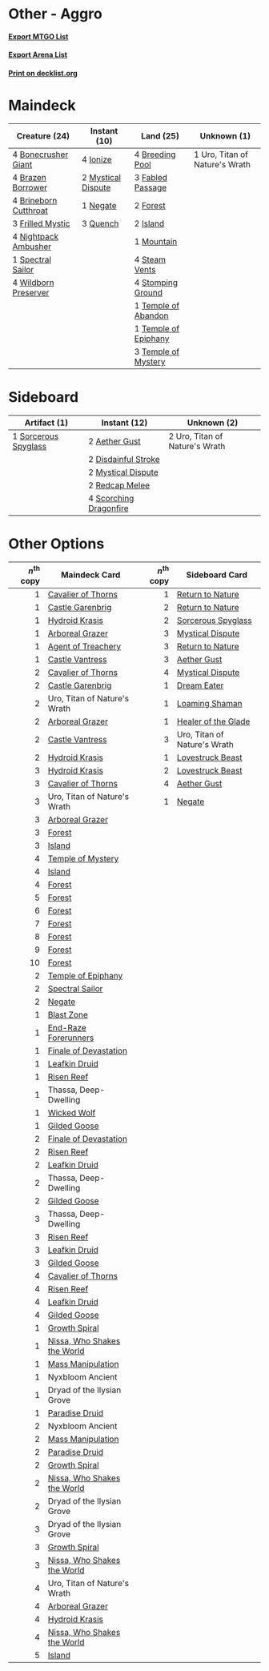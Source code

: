 # Other - Aggro

#### [Export MTGO List](../collection/Other%20-%20Aggro/Other%20-%20Aggro.txt)
#### [Export Arena List](../collection/Other%20-%20Aggro/Other%20-%20Aggro_arena.txt)
#### [Print on decklist.org](http://decklist.org/?deckmain=4%09Bonecrusher%20Giant%0A4%09Brazen%20Borrower%0A4%09Breeding%20Pool%0A4%09Brineborn%20Cutthroat%0A3%09Fabled%20Passage%0A2%09Forest%0A3%09Frilled%20Mystic%0A4%09Ionize%0A2%09Island%0A1%09Mountain%0A2%09Mystical%20Dispute%0A1%09Negate%0A4%09Nightpack%20Ambusher%0A3%09Quench%0A1%09Spectral%20Sailor%0A4%09Steam%20Vents%0A4%09Stomping%20Ground%0A1%09Temple%20of%20Abandon%0A1%09Temple%20of%20Epiphany%0A3%09Temple%20of%20Mystery%0A1%09Uro,%20Titan%20of%20Nature's%20Wrath%0A4%09Wildborn%20Preserver&deckside=2%09Aether%20Gust%0A2%09Disdainful%20Stroke%0A2%09Mystical%20Dispute%0A2%09Redcap%20Melee%0A4%09Scorching%20Dragonfire%0A1%09Sorcerous%20Spyglass%0A2%09Uro,%20Titan%20of%20Nature's%20Wrath)
# Maindeck

|                                         Creature (24)                                          |                                        Instant (10)                                         |                                           Land (25)                                           |         Unknown (1)          |
|------------------------------------------------------------------------------------------------|---------------------------------------------------------------------------------------------|-----------------------------------------------------------------------------------------------|------------------------------|
|4 [Bonecrusher Giant](http://gatherer.wizards.com/Pages/Card/Details.aspx?multiverseid=473077)  |4 [Ionize](http://gatherer.wizards.com/Pages/Card/Details.aspx?multiverseid=452929)          |4 [Breeding Pool](http://gatherer.wizards.com/Pages/Card/Details.aspx?multiverseid=97088)      |1 Uro, Titan of Nature's Wrath|
|4 [Brazen Borrower](http://gatherer.wizards.com/Pages/Card/Details.aspx?multiverseid=473001)    |2 [Mystical Dispute](http://gatherer.wizards.com/Pages/Card/Details.aspx?multiverseid=473020)|3 [Fabled Passage](http://gatherer.wizards.com/Pages/Card/Details.aspx?multiverseid=473206)    |                              |
|4 [Brineborn Cutthroat](http://gatherer.wizards.com/Pages/Card/Details.aspx?multiverseid=466804)|1 [Negate](http://gatherer.wizards.com/Pages/Card/Details.aspx?multiverseid=423707)          |2 [Forest](http://gatherer.wizards.com/Pages/Card/Details.aspx?multiverseid=439860)            |                              |
|3 [Frilled Mystic](http://gatherer.wizards.com/Pages/Card/Details.aspx?multiverseid=457318)     |3 [Quench](http://gatherer.wizards.com/Pages/Card/Details.aspx?multiverseid=457192)          |2 [Island](http://gatherer.wizards.com/Pages/Card/Details.aspx?multiverseid=439857)            |                              |
|4 [Nightpack Ambusher](http://gatherer.wizards.com/Pages/Card/Details.aspx?multiverseid=466939) |                                                                                             |1 [Mountain](http://gatherer.wizards.com/Pages/Card/Details.aspx?multiverseid=439859)          |                              |
|1 [Spectral Sailor](http://gatherer.wizards.com/Pages/Card/Details.aspx?multiverseid=466830)    |                                                                                             |4 [Steam Vents](http://gatherer.wizards.com/Pages/Card/Details.aspx?multiverseid=405109)       |                              |
|4 [Wildborn Preserver](http://gatherer.wizards.com/Pages/Card/Details.aspx?multiverseid=473144) |                                                                                             |4 [Stomping Ground](http://gatherer.wizards.com/Pages/Card/Details.aspx?multiverseid=405110)   |                              |
|                                                                                                |                                                                                             |1 [Temple of Abandon](http://gatherer.wizards.com/Pages/Card/Details.aspx?multiverseid=373711) |                              |
|                                                                                                |                                                                                             |1 [Temple of Epiphany](http://gatherer.wizards.com/Pages/Card/Details.aspx?multiverseid=442808)|                              |
|                                                                                                |                                                                                             |3 [Temple of Mystery](http://gatherer.wizards.com/Pages/Card/Details.aspx?multiverseid=373571) |                              |


# Sideboard

|                                         Artifact (1)                                          |                                          Instant (12)                                           |         Unknown (2)          |
|-----------------------------------------------------------------------------------------------|-------------------------------------------------------------------------------------------------|------------------------------|
|1 [Sorcerous Spyglass](http://gatherer.wizards.com/Pages/Card/Details.aspx?multiverseid=435407)|2 [Aether Gust](http://gatherer.wizards.com/Pages/Card/Details.aspx?multiverseid=466796)         |2 Uro, Titan of Nature's Wrath|
|                                                                                               |2 [Disdainful Stroke](http://gatherer.wizards.com/Pages/Card/Details.aspx?multiverseid=420705)   |                              |
|                                                                                               |2 [Mystical Dispute](http://gatherer.wizards.com/Pages/Card/Details.aspx?multiverseid=473020)    |                              |
|                                                                                               |2 [Redcap Melee](http://gatherer.wizards.com/Pages/Card/Details.aspx?multiverseid=473097)        |                              |
|                                                                                               |4 [Scorching Dragonfire](http://gatherer.wizards.com/Pages/Card/Details.aspx?multiverseid=473101)|                              |


# Other Options

|*n*<sup>th</sup> copy|                                            Maindeck Card                                             |*n*<sup>th</sup> copy|                                        Sideboard Card                                        |
|--------------------:|------------------------------------------------------------------------------------------------------|--------------------:|----------------------------------------------------------------------------------------------|
|                    1|[Cavalier of Thorns](http://gatherer.wizards.com/Pages/Card/Details.aspx?multiverseid=466921)         |                    1|[Return to Nature](http://gatherer.wizards.com/Pages/Card/Details.aspx?multiverseid=461102)   |
|                    1|[Castle Garenbrig](http://gatherer.wizards.com/Pages/Card/Details.aspx?multiverseid=473202)           |                    2|[Return to Nature](http://gatherer.wizards.com/Pages/Card/Details.aspx?multiverseid=461102)   |
|                    1|[Hydroid Krasis](http://gatherer.wizards.com/Pages/Card/Details.aspx?multiverseid=457327)             |                    2|[Sorcerous Spyglass](http://gatherer.wizards.com/Pages/Card/Details.aspx?multiverseid=435407) |
|                    1|[Arboreal Grazer](http://gatherer.wizards.com/Pages/Card/Details.aspx?multiverseid=461076)            |                    3|[Mystical Dispute](http://gatherer.wizards.com/Pages/Card/Details.aspx?multiverseid=473020)   |
|                    1|[Agent of Treachery](http://gatherer.wizards.com/Pages/Card/Details.aspx?multiverseid=466797)         |                    3|[Return to Nature](http://gatherer.wizards.com/Pages/Card/Details.aspx?multiverseid=461102)   |
|                    1|[Castle Vantress](http://gatherer.wizards.com/Pages/Card/Details.aspx?multiverseid=473204)            |                    3|[Aether Gust](http://gatherer.wizards.com/Pages/Card/Details.aspx?multiverseid=466796)        |
|                    2|[Cavalier of Thorns](http://gatherer.wizards.com/Pages/Card/Details.aspx?multiverseid=466921)         |                    4|[Mystical Dispute](http://gatherer.wizards.com/Pages/Card/Details.aspx?multiverseid=473020)   |
|                    2|[Castle Garenbrig](http://gatherer.wizards.com/Pages/Card/Details.aspx?multiverseid=473202)           |                    1|[Dream Eater](http://gatherer.wizards.com/Pages/Card/Details.aspx?multiverseid=452788)        |
|                    2|Uro, Titan of Nature's Wrath                                                                          |                    1|[Loaming Shaman](http://gatherer.wizards.com/Pages/Card/Details.aspx?multiverseid=405286)     |
|                    2|[Arboreal Grazer](http://gatherer.wizards.com/Pages/Card/Details.aspx?multiverseid=461076)            |                    1|[Healer of the Glade](http://gatherer.wizards.com/Pages/Card/Details.aspx?multiverseid=466930)|
|                    2|[Castle Vantress](http://gatherer.wizards.com/Pages/Card/Details.aspx?multiverseid=473204)            |                    3|Uro, Titan of Nature's Wrath                                                                  |
|                    2|[Hydroid Krasis](http://gatherer.wizards.com/Pages/Card/Details.aspx?multiverseid=457327)             |                    1|[Lovestruck Beast](http://gatherer.wizards.com/Pages/Card/Details.aspx?multiverseid=473127)   |
|                    3|[Hydroid Krasis](http://gatherer.wizards.com/Pages/Card/Details.aspx?multiverseid=457327)             |                    2|[Lovestruck Beast](http://gatherer.wizards.com/Pages/Card/Details.aspx?multiverseid=473127)   |
|                    3|[Cavalier of Thorns](http://gatherer.wizards.com/Pages/Card/Details.aspx?multiverseid=466921)         |                    4|[Aether Gust](http://gatherer.wizards.com/Pages/Card/Details.aspx?multiverseid=466796)        |
|                    3|Uro, Titan of Nature's Wrath                                                                          |                    1|[Negate](http://gatherer.wizards.com/Pages/Card/Details.aspx?multiverseid=423707)             |
|                    3|[Arboreal Grazer](http://gatherer.wizards.com/Pages/Card/Details.aspx?multiverseid=461076)            |                     |                                                                                              |
|                    3|[Forest](http://gatherer.wizards.com/Pages/Card/Details.aspx?multiverseid=439860)                     |                     |                                                                                              |
|                    3|[Island](http://gatherer.wizards.com/Pages/Card/Details.aspx?multiverseid=439857)                     |                     |                                                                                              |
|                    4|[Temple of Mystery](http://gatherer.wizards.com/Pages/Card/Details.aspx?multiverseid=373571)          |                     |                                                                                              |
|                    4|[Island](http://gatherer.wizards.com/Pages/Card/Details.aspx?multiverseid=439857)                     |                     |                                                                                              |
|                    4|[Forest](http://gatherer.wizards.com/Pages/Card/Details.aspx?multiverseid=439860)                     |                     |                                                                                              |
|                    5|[Forest](http://gatherer.wizards.com/Pages/Card/Details.aspx?multiverseid=439860)                     |                     |                                                                                              |
|                    6|[Forest](http://gatherer.wizards.com/Pages/Card/Details.aspx?multiverseid=439860)                     |                     |                                                                                              |
|                    7|[Forest](http://gatherer.wizards.com/Pages/Card/Details.aspx?multiverseid=439860)                     |                     |                                                                                              |
|                    8|[Forest](http://gatherer.wizards.com/Pages/Card/Details.aspx?multiverseid=439860)                     |                     |                                                                                              |
|                    9|[Forest](http://gatherer.wizards.com/Pages/Card/Details.aspx?multiverseid=439860)                     |                     |                                                                                              |
|                   10|[Forest](http://gatherer.wizards.com/Pages/Card/Details.aspx?multiverseid=439860)                     |                     |                                                                                              |
|                    2|[Temple of Epiphany](http://gatherer.wizards.com/Pages/Card/Details.aspx?multiverseid=442808)         |                     |                                                                                              |
|                    2|[Spectral Sailor](http://gatherer.wizards.com/Pages/Card/Details.aspx?multiverseid=466830)            |                     |                                                                                              |
|                    2|[Negate](http://gatherer.wizards.com/Pages/Card/Details.aspx?multiverseid=423707)                     |                     |                                                                                              |
|                    1|[Blast Zone](http://gatherer.wizards.com/Pages/Card/Details.aspx?multiverseid=461171)                 |                     |                                                                                              |
|                    1|[End-Raze Forerunners](http://gatherer.wizards.com/Pages/Card/Details.aspx?multiverseid=457268)       |                     |                                                                                              |
|                    1|[Finale of Devastation](http://gatherer.wizards.com/Pages/Card/Details.aspx?multiverseid=461087)      |                     |                                                                                              |
|                    1|[Leafkin Druid](http://gatherer.wizards.com/Pages/Card/Details.aspx?multiverseid=466932)              |                     |                                                                                              |
|                    1|[Risen Reef](http://gatherer.wizards.com/Pages/Card/Details.aspx?multiverseid=466971)                 |                     |                                                                                              |
|                    1|Thassa, Deep-Dwelling                                                                                 |                     |                                                                                              |
|                    1|[Wicked Wolf](http://gatherer.wizards.com/Pages/Card/Details.aspx?multiverseid=473143)                |                     |                                                                                              |
|                    1|[Gilded Goose](http://gatherer.wizards.com/Pages/Card/Details.aspx?multiverseid=473122)               |                     |                                                                                              |
|                    2|[Finale of Devastation](http://gatherer.wizards.com/Pages/Card/Details.aspx?multiverseid=461087)      |                     |                                                                                              |
|                    2|[Risen Reef](http://gatherer.wizards.com/Pages/Card/Details.aspx?multiverseid=466971)                 |                     |                                                                                              |
|                    2|[Leafkin Druid](http://gatherer.wizards.com/Pages/Card/Details.aspx?multiverseid=466932)              |                     |                                                                                              |
|                    2|Thassa, Deep-Dwelling                                                                                 |                     |                                                                                              |
|                    2|[Gilded Goose](http://gatherer.wizards.com/Pages/Card/Details.aspx?multiverseid=473122)               |                     |                                                                                              |
|                    3|Thassa, Deep-Dwelling                                                                                 |                     |                                                                                              |
|                    3|[Risen Reef](http://gatherer.wizards.com/Pages/Card/Details.aspx?multiverseid=466971)                 |                     |                                                                                              |
|                    3|[Leafkin Druid](http://gatherer.wizards.com/Pages/Card/Details.aspx?multiverseid=466932)              |                     |                                                                                              |
|                    3|[Gilded Goose](http://gatherer.wizards.com/Pages/Card/Details.aspx?multiverseid=473122)               |                     |                                                                                              |
|                    4|[Cavalier of Thorns](http://gatherer.wizards.com/Pages/Card/Details.aspx?multiverseid=466921)         |                     |                                                                                              |
|                    4|[Risen Reef](http://gatherer.wizards.com/Pages/Card/Details.aspx?multiverseid=466971)                 |                     |                                                                                              |
|                    4|[Leafkin Druid](http://gatherer.wizards.com/Pages/Card/Details.aspx?multiverseid=466932)              |                     |                                                                                              |
|                    4|[Gilded Goose](http://gatherer.wizards.com/Pages/Card/Details.aspx?multiverseid=473122)               |                     |                                                                                              |
|                    1|[Growth Spiral](http://gatherer.wizards.com/Pages/Card/Details.aspx?multiverseid=457322)              |                     |                                                                                              |
|                    1|[Nissa, Who Shakes the World](http://gatherer.wizards.com/Pages/Card/Details.aspx?multiverseid=461096)|                     |                                                                                              |
|                    1|[Mass Manipulation](http://gatherer.wizards.com/Pages/Card/Details.aspx?multiverseid=457186)          |                     |                                                                                              |
|                    1|Nyxbloom Ancient                                                                                      |                     |                                                                                              |
|                    1|Dryad of the Ilysian Grove                                                                            |                     |                                                                                              |
|                    1|[Paradise Druid](http://gatherer.wizards.com/Pages/Card/Details.aspx?multiverseid=461098)             |                     |                                                                                              |
|                    2|Nyxbloom Ancient                                                                                      |                     |                                                                                              |
|                    2|[Mass Manipulation](http://gatherer.wizards.com/Pages/Card/Details.aspx?multiverseid=457186)          |                     |                                                                                              |
|                    2|[Paradise Druid](http://gatherer.wizards.com/Pages/Card/Details.aspx?multiverseid=461098)             |                     |                                                                                              |
|                    2|[Growth Spiral](http://gatherer.wizards.com/Pages/Card/Details.aspx?multiverseid=457322)              |                     |                                                                                              |
|                    2|[Nissa, Who Shakes the World](http://gatherer.wizards.com/Pages/Card/Details.aspx?multiverseid=461096)|                     |                                                                                              |
|                    2|Dryad of the Ilysian Grove                                                                            |                     |                                                                                              |
|                    3|Dryad of the Ilysian Grove                                                                            |                     |                                                                                              |
|                    3|[Growth Spiral](http://gatherer.wizards.com/Pages/Card/Details.aspx?multiverseid=457322)              |                     |                                                                                              |
|                    3|[Nissa, Who Shakes the World](http://gatherer.wizards.com/Pages/Card/Details.aspx?multiverseid=461096)|                     |                                                                                              |
|                    4|Uro, Titan of Nature's Wrath                                                                          |                     |                                                                                              |
|                    4|[Arboreal Grazer](http://gatherer.wizards.com/Pages/Card/Details.aspx?multiverseid=461076)            |                     |                                                                                              |
|                    4|[Hydroid Krasis](http://gatherer.wizards.com/Pages/Card/Details.aspx?multiverseid=457327)             |                     |                                                                                              |
|                    4|[Nissa, Who Shakes the World](http://gatherer.wizards.com/Pages/Card/Details.aspx?multiverseid=461096)|                     |                                                                                              |
|                    5|[Island](http://gatherer.wizards.com/Pages/Card/Details.aspx?multiverseid=439857)                     |                     |                                                                                              |

